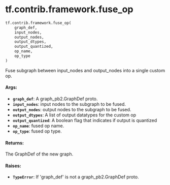 <div itemscope itemtype="http://developers.google.com/ReferenceObject">
<meta itemprop="name" content="tf.contrib.framework.fuse_op" />
<meta itemprop="path" content="Stable" />
</div>

# tf.contrib.framework.fuse_op

``` python
tf.contrib.framework.fuse_op(
    graph_def,
    input_nodes,
    output_nodes,
    output_dtypes,
    output_quantized,
    op_name,
    op_type
)
```

Fuse subgraph between input_nodes and output_nodes into a single custom op.

#### Args:

* <b>`graph_def`</b>: A graph_pb2.GraphDef proto.
* <b>`input_nodes`</b>: input nodes to the subgraph to be fused.
* <b>`output_nodes`</b>: output nodes to the subgraph to be fused.
* <b>`output_dtypes`</b>: A list of output datatypes for the custom op
* <b>`output_quantized`</b>: A boolean flag that indicates if output is quantized
* <b>`op_name`</b>: fused op name.
* <b>`op_type`</b>: fused op type.

#### Returns:

The GraphDef of the new graph.


#### Raises:

* <b>`TypeError`</b>: If 'graph_def' is not a graph_pb2.GraphDef proto.